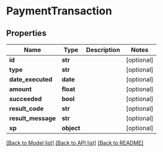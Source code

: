 # PaymentTransaction

## Properties
Name | Type | Description | Notes
------------ | ------------- | ------------- | -------------
**id** | **str** |  | [optional] 
**type** | **str** |  | [optional] 
**date_executed** | **date** |  | [optional] 
**amount** | **float** |  | [optional] 
**succeeded** | **bool** |  | [optional] 
**result_code** | **str** |  | [optional] 
**result_message** | **str** |  | [optional] 
**xp** | **object** |  | [optional] 

[[Back to Model list]](../README.md#documentation-for-models) [[Back to API list]](../README.md#documentation-for-api-endpoints) [[Back to README]](../README.md)


